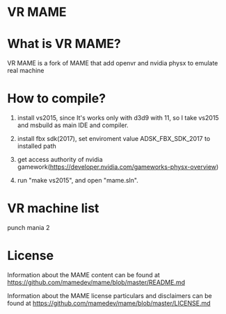 
# **VR MAME** #

What is VR MAME?
=============
VR MAME is a fork of MAME that add openvr and nvidia physx to emulate real machine

How to compile?
===============

1. install vs2015, since It's works only with d3d9 with 11, so I take vs2015 and msbuild as main IDE and compiler.

2. install fbx sdk(2017), set enviroment value ADSK_FBX_SDK_2017 to installed path

3. get access authority of nvidia gamework(https://developer.nvidia.com/gameworks-physx-overview)

4. run "make vs2015", and open "mame.sln".

VR machine list
===============
punch mania 2

License
=======

Information about the MAME content can be found at https://github.com/mamedev/mame/blob/master/README.md

Information about the MAME license particulars and disclaimers can be found at https://github.com/mamedev/mame/blob/master/LICENSE.md